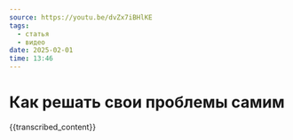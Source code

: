 ```yaml
---
source: https://youtu.be/dvZx7iBHlKE
tags:
  - статья
  - видео
date: 2025-02-01
time: 13:46
---
```


# Как решать свои проблемы самим

{{transcribed_content}}
